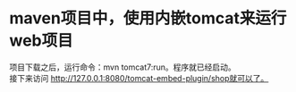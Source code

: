 # maven项目中，使用内嵌tomcat来运行web项目


项目下载之后，运行命令：mvn tomcat7:run。程序就已经启动。  
接下来访问 http://127.0.0.1:8080/tomcat-embed-plugin/shop就可以了。  
